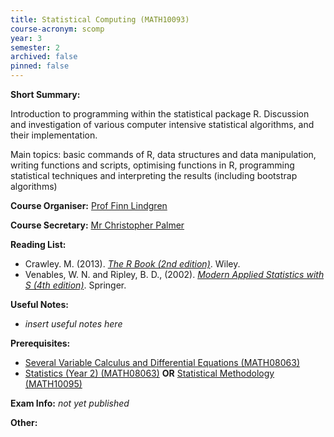 ```yaml
---
title: Statistical Computing (MATH10093)
course-acronym: scomp
year: 3
semester: 2
archived: false
pinned: false
---
```


**Short Summary:** 

Introduction to programming within the statistical package R. Discussion and investigation  of various computer intensive statistical algorithms, and their implementation.

Main topics: basic commands of R, data structures and data manipulation, writing functions and scripts, optimising functions in R, programming statistical techniques and interpreting the results (including bootstrap algorithms)

**Course Organiser:** [Prof Finn Lindgren](<Finn.Lindgren@ed.ac.uk>)

**Course Secretary:** [Mr Christopher Palmer](<chris.palmer@ed.ac.uk>) 

**Reading List:** 

- Crawley. M. (2013). [*The R Book (2nd edition)*](https://discovered.ed.ac.uk/permalink/f/1s15qcp/TN_cdi_skillsoft_books24x7_bks00044455). Wiley.
- Venables, W. N. and Ripley, B. D., (2002). [*Modern Applied Statistics with S (4th edition)*](https://discovered.ed.ac.uk/permalink/f/1s15qcp/TN_cdi_springer_bookarchives_10_1007_978_0_387_21706_2). Springer.

**Useful Notes:**

- *insert useful notes here* 

**Prerequisites:** 

- [Several Variable Calculus and Differential Equations (MATH08063)](/math2/#svcde)
- [Statistics (Year 2) (MATH08063)](/math2/#sta2) **OR** [Statistical Methodology (MATH10095)](/math3/#stme) 

**Exam Info:** *not yet published*

**Other:**

